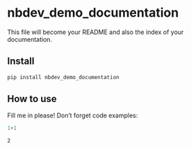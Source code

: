 # nbdev_demo_documentation


<!-- WARNING: THIS FILE WAS AUTOGENERATED! DO NOT EDIT! -->

This file will become your README and also the index of your
documentation.

## Install

``` sh
pip install nbdev_demo_documentation
```

## How to use

Fill me in please! Don’t forget code examples:

``` python
1+1
```

    2
